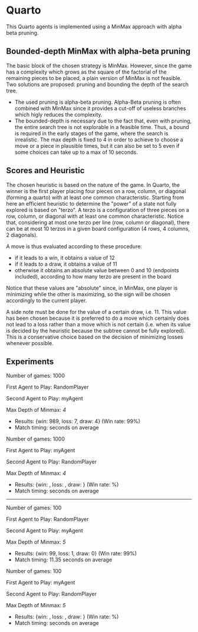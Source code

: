 # Quarto

This Quarto agents is implemented using a MinMax approach with alpha beta pruning. 

## Bounded-depth MinMax with alpha-beta pruning

The basic block of the chosen strategy is MinMax. However, since the game has a complexity which grows as the square of the factorial of the remaining pieces to be placed, a plain version of MinMax is not feasible. Two solutions are proposed: pruning and bounding the depth of the search tree.
- The used pruning is alpha-beta pruning. Alpha-Beta pruning is often combined with MinMax since it provides a cut-off of useless branches which higly reduces the complexity. 
- The bounded-depth is necessary due to the fact that, even with pruning, the entire search tree is not explorable in a feasible time. Thus, a bound is required in the early stages of the game, where the search is irrealistic. The max depth is fixed to 4 in order to achieve to choose a move or a piece in plausible times, but it can also be set to 5 even if some choices can take up to a max of 10 seconds.


## Scores and Heuristic

The chosen heuristic is based on the nature of the game. In Quarto, the winner is the first player placing four pieces on a row, column, or diagonal (forming a quarto) with at least one common characteristic. Starting from here an efficient heuristic to determine the "power" of a state not fully explored is based on "terzo". A terzo is a configuration of three pieces on a row, column, or diagonal with at least one common characteristic.
Notice that, considering at most one terzo per line (row, column or diagonal), there can be at most 10 terzos in a given board configuration (4 rows, 4 columns, 2 diagonals).

A move is thus evaluated according to these procedure:

- if it leads to a win, it obtains a value of 12
- if it leads to a draw, it obtains a value of 11
- otherwise it obtains an absolute value between 0 and 10 (endpoints included), according to how many terzo are present in the board

Notice that these values are "absolute" since, in MinMax, one player is minimizing while the other is maximizing, so the sign will be chosen accordingly to the current player.

A side note must be done for the value of a certain draw, i.e. 11. This value has been chosen because it is preferred to do a move which certainly does not lead to a loss rather than a move which is not certain (i.e. when its value is decided by the heuristic because the subtree cannot be fully explored). This is a conservative choice based on the decision of minimizing losses whenever possible.

## Experiments

Number of games: 1000

First Agent to Play: RandomPlayer

Second Agent to Play: myAgent

Max Depth of Minmax: *4*

- Results: {win: 989, loss: 7, draw: 4} (Win rate: 99%)
- Match timing: seconds on average

Number of games: 1000

First Agent to Play: myAgent

Second Agent to Play: RandomPlayer

Max Depth of Minmax: *4*

- Results: {win: , loss: , draw: } (Win rate: %)
- Match timing: seconds on average

----

Number of games: 100

First Agent to Play: RandomPlayer

Second Agent to Play: myAgent

Max Depth of Minmax: *5*

- Results: {win: 99, loss: 1, draw: 0} (Win rate: 99%)
- Match timing:  11.35 seconds on average

Number of games: 100

First Agent to Play: myAgent

Second Agent to Play: RandomPlayer

Max Depth of Minmax: *5*

- Results: {win: , loss: , draw: } (Win rate: %)
- Match timing: seconds on average




